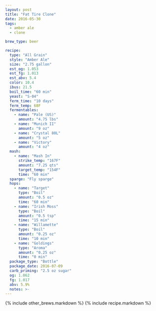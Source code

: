 ```yaml
---
layout: post
title: "Fat Tire Clone"
date: 2016-05-30
tags:
  - amber ale
  - clone

brew_type: beer

recipe:
  type: "All Grain"
  style: "Amber Ale"
  size: "2.75 gallon"
  est_og: 1.053
  est_fg: 1.013
  est_abv: 5.4
  color: 10.4
  ibus: 21.5
  boil_time: "60 min"
  yeast: "S-04"
  ferm_time: "10 days"
  ferm_temp: 68F
  fermentables:
    - name: "Pale (US)"
      amount: "4.75 lbs"
    - name: "Munich II"
      amount: "9 oz"
    - name: "Crystal 80L"
      amount: "5 oz"
    - name: "Victory"
      amount: "4 oz"
  mash:
    - name: "Mash In"
      strike_temp: "167F"
      amount: "7.25 qts"
      target_temp: "154F"
      time: "60 min"
  sparge: "Fly sparge"
  hops:
    - name: "Target"
      type: "Boil"
      amount: "0.5 oz"
      time: "60 min"
    - name: "Irish Moss"
      type: "Boil"
      amount: "0.5 tsp"
      time: "15 min"
    - name: "Willamette"
      type: "Boil"
      amount: "0.25 oz"
      time: "10 min"
    - name: "Goldings"
      type: "Aroma"
      amount: "0.25 oz"
      time: "0 min"
  package_type: "Bottle"
  package_date: 2016-07-09
  carb_priming: "2.5 oz sugar"
  og: 1.062
  fg: 1.017
  abv: 5.9%
  notes: >-
---
```

{% include other_brews.markdown %}
{% include recipe.markdown %}
